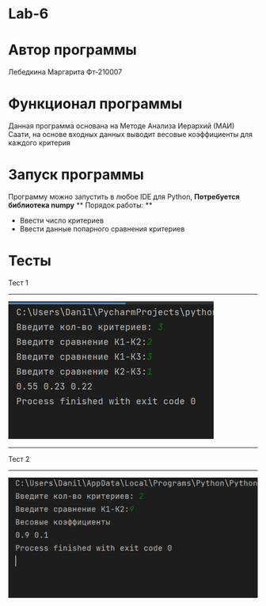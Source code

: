 # Lab-6
# Автор программы
Лебедкина Маргарита Фт-210007
# Функционал программы
Данная программа основана на Методе Анализа Иерархий (МАИ) Саати, на основе входных данных выводит весовые коэффициенты для каждого критерия
# Запуск программы
Программу можно запустить в любое IDE для Python, **Потребуется библиотека numpy**
** Порядок работы: **
- Ввести число критериев
- Ввести данные попарного сравнения критериев
# Тесты
Тест 1
___
![](https://github.com/I-D-S/Saati/blob/main/tests/%D1%82%D0%B5%D1%81%D1%821.png)
___
Тест 2
___
![](https://github.com/I-D-S/Saati/blob/main/tests/%D1%82%D0%B5%D1%81%D1%822.png)
